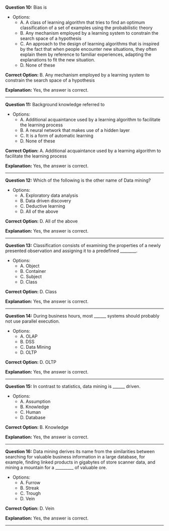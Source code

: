 **Question 10:**
Bias is

- Options:
  - A. A class of learning algorithm that tries to find an optimum classification of a set of examples using the probabilistic theory
  - B. Any mechanism employed by a learning system to constrain the search space of a hypothesis
  - C. An approach to the design of learning algorithms that is inspired by the fact that when people encounter new situations, they often explain them by reference to familiar experiences, adapting the explanations to fit the new situation.
  - D. None of these

**Correct Option:** B. Any mechanism employed by a learning system to constrain the search space of a hypothesis

**Explanation:** Yes, the answer is correct.

---

**Question 11:**
Background knowledge referred to

- Options:
  - A. Additional acquaintance used by a learning algorithm to facilitate the learning process
  - B. A neural network that makes use of a hidden layer
  - C. It is a form of automatic learning
  - D. None of these

**Correct Option:** A. Additional acquaintance used by a learning algorithm to facilitate the learning process

**Explanation:** Yes, the answer is correct.

---

**Question 12:**
Which of the following is the other name of Data mining?

- Options:
  - A. Exploratory data analysis
  - B. Data driven discovery
  - C. Deductive learning
  - D. All of the above

**Correct Option:** D. All of the above

**Explanation:** Yes, the answer is correct.

---

**Question 13:**
Classification consists of examining the properties of a newly presented observation and assigning it to a predefined ________.

- Options:
  - A. Object
  - B. Container
  - C. Subject
  - D. Class

**Correct Option:** D. Class

**Explanation:** Yes, the answer is correct.

---

**Question 14:**
During business hours, most ______ systems should probably not use parallel execution.

- Options:
  - A. OLAP
  - B. DSS
  - C. Data Mining
  - D. OLTP

**Correct Option:** D. OLTP

**Explanation:** Yes, the answer is correct.

---

**Question 15:**
In contrast to statistics, data mining is ______ driven.

- Options:
  - A. Assumption
  - B. Knowledge
  - C. Human
  - D. Database

**Correct Option:** B. Knowledge

**Explanation:** Yes, the answer is correct.

---

**Question 16:**
Data mining derives its name from the similarities between searching for valuable business information in a large database, for example, finding linked products in gigabytes of store scanner data, and mining a mountain for a _________ of valuable ore.

- Options:
  - A. Furrow
  - B. Streak
  - C. Trough
  - D. Vein

**Correct Option:** D. Vein

**Explanation:** Yes, the answer is correct.

---
